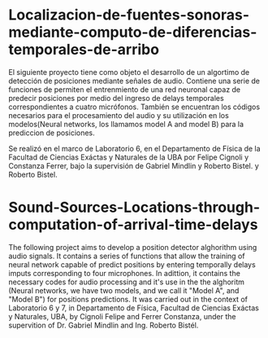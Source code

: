 # Localizacion-de-fuentes-sonoras-mediante-computo-de-diferencias-temporales-de-arribo

El siguiente proyecto tiene como objeto el desarrollo de un algortimo de detección de posiciones mediante señales de audio. Contiene una serie de funciones de permiten el entrenmiento de una red neuronal capaz de predecir posiciones por medio del ingreso de delays temporales correspondientes a cuatro micrófonos. También se encuentran los códigos necesarios para el procesamiento del audio y su utilización en los modelos(Neural networks, los llamamos model A and model B) para la prediccion de posiciones.

Se realizó en el marco de Laboratorio 6, en el Departamento de Física de la Facultad de Ciencias Exáctas y Naturales de la UBA por Felipe Cignoli y Constanza Ferrer, bajo la supervisión de Gabriel Mindlin y Roberto Bistel. y Roberto Bistel.

# Sound-Sources-Locations-through-computation-of-arrival-time-delays

The following project aims to develop a position detector alghorithm using audio signals. It contains a series of functions that allow the training of neural network capable of predict positions by entering temporally delays imputs corresponding to four microphones. In adittion, it contains the necessary codes for audio processing and it's use in the the alghoritm (Neural networks, we have two models, and we call it "Model A", and "Model B") for positions predictions. It was carried out in the context of Laboratorio 6 y 7, in Departamento de Física, Facultad de Ciencias Exáctas y Naturales, UBA, by Cignoli Felipe and Ferrer Constanza, under the supervition of Dr. Gabriel Mindlin and Ing. Roberto Bistél.
